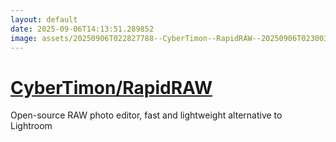 ```yaml
---
layout: default
date: 2025-09-06T14:13:51.289852
image: assets/20250906T022827788--CyberTimon--RapidRAW--20250906T023003445--cropped.png
---
```


# [CyberTimon/RapidRAW](https://github.com/CyberTimon/RapidRAW)

Open-source RAW photo editor, fast and lightweight alternative to Lightroom
